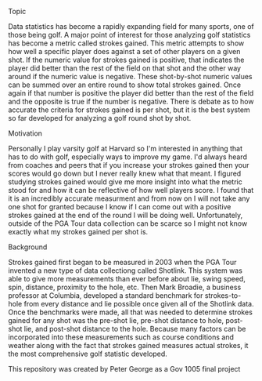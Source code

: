 Topic

Data statistics has become a rapidly expanding field for many sports, one of those being golf. A major point of interest for those analyzing golf statistics has become a metric called strokes gained. This metric attempts to show how well a specific player does against a set of other players on a given shot. If the numeric value for strokes gained is positive, that indicates the player did better than the rest of the field on that shot and the other way around if the numeric value is negative. These shot-by-shot numeric values can be summed over an entire round to show total strokes gained. Once again if that number is positive the player did better than the rest of the field and the opposite is true if the number is negative. There is debate as to how accurate the criteria for strokes gained is per shot, but it is the best system so far developed for analyzing a golf round shot by shot.


Motivation

Personally I play varsity golf at Harvard so I'm interested in anything that has to do with golf, especially ways to improve my game. I'd always heard from coaches and peers that if you increase your strokes gained then your scores would go down but I never really knew what that meant. I figured studying strokes gained would give me more insight into what the metric stood for and how it can be reflective of how well players score. I found that it is an incredibly accurate measurment and from now on I will not take any one shot for granted because I know if I can come out with a positive strokes gained at the end of the round I will be doing well. Unfortunately, outside of the PGA Tour data collection can be scarce so I might not know exactly what my strokes gained per shot is.


Background

Strokes gained first began to be measured in 2003 when the PGA Tour invented a new type of data collectiong called Shotlink. This system was able to give more measurements than ever before about lie, swing speed, spin, distance, proximity to the hole, etc. Then Mark Broadie, a business professor at Columbia, developed a standard benchmark for strokes-to-hole from every distance and lie possible once given all of the Shotlink data. Once the benchmarks were made, all that was needed to determine strokes gained for any shot was the pre-shot lie, pre-shot distance to hole, post-shot lie, and post-shot distance to the hole. Because many factors can be incorporated into these measurements such as course conditions and weather along with the fact that strokes gained measures actual strokes, it the most comprehensive golf statistic developed.

This repository was created by Peter George as a Gov 1005 final project

                                                          
                                                          

